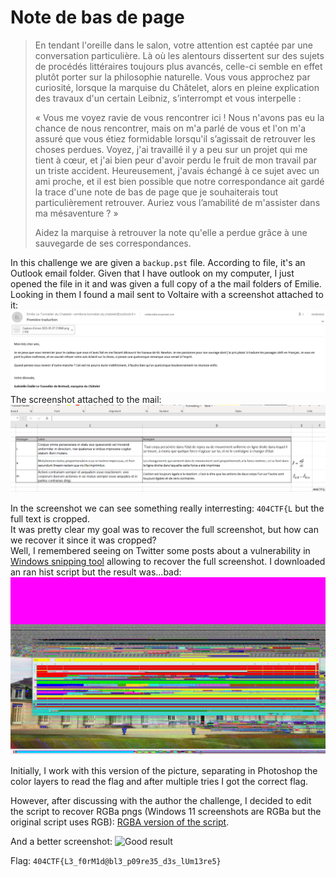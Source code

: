 # Note de bas de page

> En tendant l'oreille dans le salon, votre attention est captée par une conversation particulière. Là où les alentours dissertent sur des sujets de procédés littéraires toujours plus avancés, celle-ci semble en effet plutôt porter sur la philosophie naturelle. Vous vous approchez par curiosité, lorsque la marquise du Châtelet, alors en pleine explication des travaux d'un certain Leibniz, s’interrompt et vous interpelle :
>
> « Vous me voyez ravie de vous rencontrer ici ! Nous n'avons pas eu la chance de nous rencontrer, mais on m'a parlé de vous et l'on m'a assuré que vous étiez formidable lorsqu'il s’agissait de retrouver les choses perdues. Voyez, j'ai travaillé il y a peu sur un projet qui me tient à cœur, et j'ai bien peur d'avoir perdu le fruit de mon travail par un triste accident. Heureusement, j'avais échangé à ce sujet avec un ami proche, et il est bien possible que notre correspondance ait gardé la trace d'une note de bas de page que je souhaiterais tout particulièrement retrouver. Auriez vous l’amabilité de m'assister dans ma mésaventure ? »
>
> Aidez la marquise à retrouver la note qu'elle a perdue grâce à une sauvegarde de ses correspondances.

In this challenge we are given a `backup.pst` file. According to file, it's an Outlook email folder.
Given that I have outlook on my computer, I just opened the file in it and was given a full copy of a the mail folders of Emilie.<br>
Looking in them I found a mail sent to Voltaire with a screenshot attached to it:
![Mail](pictures/notes-en-bas-de-page-mail.jpg)
The screenshot attached to the mail:
![Attachement](pictures/notes-en-bas-de-page-original.png)

In the screenshot we can see something really interresting: `404CTF{L` but the full text is cropped.<br>
It was pretty clear my goal was to recover the full screenshot, but how can we recover it since it was cropped?<br>
Well, I remembered seeing on Twitter some posts about a vulnerability in [Windows snipping tool](https://twitter.com/David3141593/status/1638222624084951040) allowing to recover the full screenshot.
I downloaded an ran hist script but the result was...bad:
![Bad result](pictures/notes-en-bas-de-page-recover-1.png)

Initially, I work with this version of the picture, separating in Photoshop the color layers to read the flag and after multiple tries I got the correct flag.

However, after discussing with the author the challenge, I decided to edit the script to recover RGBa pngs (Windows 11 screenshots are RGBa but the original script uses RGB): [RGBA version of the script](https://gist.github.com/21repierre/9b1626b12b8f51f91361bd40f98302f8).

And a better screenshot:
![Good result](pictures/notes-en-bas-de-page-recover-2.png)


Flag: `404CTF{L3_f0rM1d@bl3_p09re35_d3s_lUm13re5}`